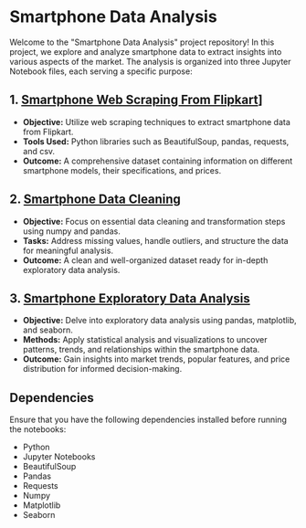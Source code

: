 # Smartphone Data Analysis

Welcome to the "Smartphone Data Analysis" project repository! In this project, we explore and analyze smartphone data to extract insights into various aspects of the market. The analysis is organized into three Jupyter Notebook files, each serving a specific purpose:

## 1. [Smartphone Web Scraping From Flipkart](https://github.com/PranjalDhamane/Smartphone_Data_Analysis/blob/main/Smartphone_Web_Scrapping_From_Filpkart.ipynb)]
   - **Objective:** Utilize web scraping techniques to extract smartphone data from Flipkart.
   - **Tools Used:** Python libraries such as BeautifulSoup, pandas, requests, and csv.
   - **Outcome:** A comprehensive dataset containing information on different smartphone models, their specifications, and prices.

## 2. [Smartphone Data Cleaning](https://github.com/PranjalDhamane/Smartphone_Data_Analysis/blob/main/Smartphone_Data_Cleaning.ipynb)
   - **Objective:** Focus on essential data cleaning and transformation steps using numpy and pandas.
   - **Tasks:** Address missing values, handle outliers, and structure the data for meaningful analysis.
   - **Outcome:** A clean and well-organized dataset ready for in-depth exploratory data analysis.

## 3. [Smartphone Exploratory Data Analysis](https://github.com/PranjalDhamane/Smartphone_Data_Analysis/blob/main/Smartphone%20Exploratory%20Data%20Analysis.ipynb)
   - **Objective:** Delve into exploratory data analysis using pandas, matplotlib, and seaborn.
   - **Methods:** Apply statistical analysis and visualizations to uncover patterns, trends, and relationships within the smartphone data.
   - **Outcome:** Gain insights into market trends, popular features, and price distribution for informed decision-making.

## Dependencies
Ensure that you have the following dependencies installed before running the notebooks:

- Python
- Jupyter Notebooks
- BeautifulSoup
- Pandas
- Requests
- Numpy
- Matplotlib
- Seaborn
